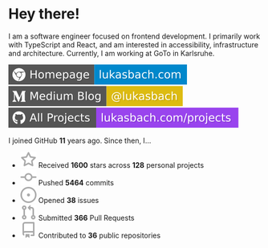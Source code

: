 # Hey there!

I am a software engineer focused on frontend development. I primarily work with TypeScript and React, and am interested in accessibility, infrastructure and architecture. Currently, I am working at GoTo in Karlsruhe.

[![Homepage](./icons/homepage.svg)](https://lukasbach.com)
[![Medium Blog](./icons/medium.svg)](https://medium.com/@lukasbach)
[![My Projects](./icons/projects.svg)](https://lukasbach.com/projects)

I joined GitHub **11** years ago. Since then, I...

- ![](./icons/star.svg) Received **1600** stars across **128** personal projects
- ![](./icons/commit.svg) Pushed **5464** commits
- ![](./icons/issues.svg) Opened **38** issues
- ![](./icons/pr.svg) Submitted **366** Pull Requests
- ![](./icons/repo.svg) Contributed to **36** public repositories
